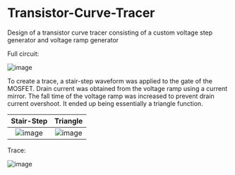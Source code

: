# Transistor-Curve-Tracer
Design of a transistor curve tracer consisting of a custom voltage step generator and voltage ramp generator

Full circuit:

![image](https://user-images.githubusercontent.com/45322860/133713383-8a0b94c3-d343-4988-be49-845a4c71da94.png)

To create a trace, a stair-step waveform was applied to the gate of the MOSFET. Drain current was obtained from the voltage ramp using a current mirror. The fall time of the voltage ramp was increased to prevent drain current overshoot. It ended up being essentially a triangle function.

Stair-Step             |  Triangle
:-------------------------:|:-------------------------:
![image](https://user-images.githubusercontent.com/45322860/133946902-f68c712c-5c36-4af9-bd27-5132580839f1.png)  |  ![image](https://user-images.githubusercontent.com/45322860/133946925-b38dcd3f-8895-4e0d-ba61-cd76fad2f543.png)

Trace:

![image](https://user-images.githubusercontent.com/45322860/133713415-2346186a-376f-41bc-808d-cc6a0ce96f06.png)
